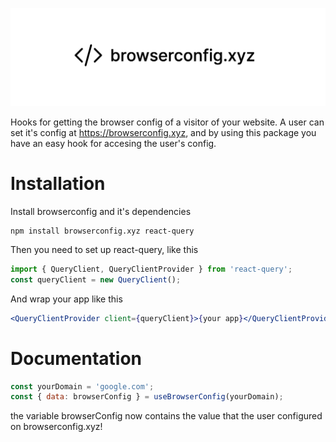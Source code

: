 ![](browserconfig.png)

Hooks for getting the browser config of a visitor of your website. A user can set it's config at https://browserconfig.xyz, and by using this package you have an easy hook for accesing the user's config.

# Installation

Install browserconfig and it's dependencies

```
npm install browserconfig.xyz react-query
```

Then you need to set up react-query, like this

```js
import { QueryClient, QueryClientProvider } from 'react-query';
const queryClient = new QueryClient();
```

And wrap your app like this

```jsx
<QueryClientProvider client={queryClient}>{your app}</QueryClientProvider>
```

# Documentation

```js
const yourDomain = 'google.com';
const { data: browserConfig } = useBrowserConfig(yourDomain);
```

the variable browserConfig now contains the value that the user configured on browserconfig.xyz!
